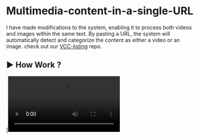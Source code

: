 # Multimedia-content-in-a-single-URL

I have made modifications to the system, enabling it to process both videos and images within the same text. By pasting a URL, the system will automatically detect and categorize the content as either a video or an image. check out our [VCC-listing](https://hppedeaf.github.io/Multimedia-content-in-a-single-URL/) repo.

## ▶ How Work ?

[![Watch the video](https://github.com/hppedeaf/Multimedia-content-in-a-single-URL/blob/main/Video/Single%20URL.mp4)
